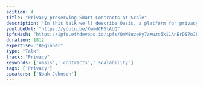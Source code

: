 ```yaml
---
edition: 4
title: "Privacy-preserving Smart Contracts at Scale"
description: "In this talk we'll describe Oasis, a platform for privacy-preserving smart contracts at scale. Oasis addresses two critical issues of today's platforms: poor scalability and a requirement that all data is public. These platforms cannot support many exciting use-cases which have complex application logic (e.g. machine learning) or require protection of user or application secrets (e.g. data markets). Oasis is a layer 1 blockchain platform that scales to complex workloads such as machine learning and protects data via secure computing techniques. Oasis's scalability stems from the novel separation of computation and consensus in a layered design. This design allow transactions to execute in parallel before validation by the consensus layer, thus alleviating a major source of congestion and enabling new verifiable computing techniques that dramatically reduce replication needed to ensure integrity. Oasis uses a proof-of-stake consensus algorithm tailored for this architecture and supports multiple secure computing models (trusted hardware, multi-party computation, zero-knowledge proof) based on security and performance requirements. We'll summarize the Oasis protocol and discuss real-world applications built on Oasis in as credit scoring, medical data sharing, and blockchain-based games. We'll describe how Oasis enables these exciting applications to run directly on-chain, avoiding the need for off-chain computation."
youtubeUrl: "https://youtu.be/XmmdCP5lAUQ"
ipfsHash: "https://ipfs.ethdevops.io/ipfs/QmW8uzeHy7aXwzc5ki1AnErDS7oJE18uiTCg9qmCcg8Scd?filename=Privacy-preserving_Smart_Contracts_at_Scale_by_Noah_Johnson_Devcon4-XmmdCP5lAUQ.mp4"
duration: 1812
expertise: "Beginner"
type: "Talk"
track: "Privacy"
keywords: ['oasis',' contracts',' scalability']
tags: ['Privacy']
speakers: ['Noah Johnson']
---
```

